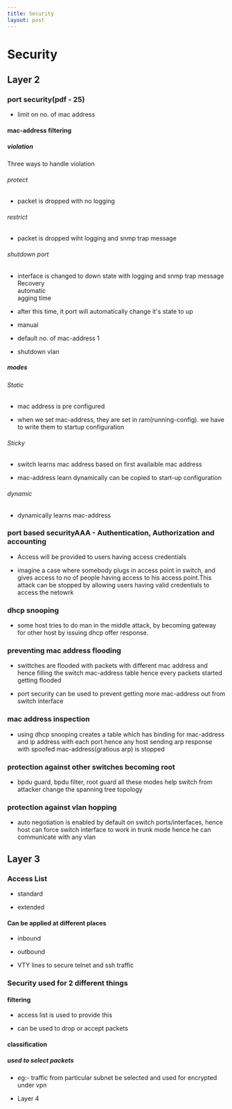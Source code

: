 ```yaml
---
title: Security
layout: post
---
```

      

# Security  

## Layer 2   

### port security(pdf - 25)   

* limit on no. of mac address   

#### mac-address filtering   

##### violation   
Three ways to handle violation  
  

###### protect   

* packet is dropped with no logging   

###### restrict   

* packet is dropped wiht logging and snmp trap message   

###### shutdown port   

* interface is changed to down state with logging and snmp trap message   
Recovery   
automatic   
agging time   

* after this time, it port will automatically change it's state to up   

* manual   

* default no. of mac-address 1   

* shutdown vlan   

##### modes   

###### Static   

* mac address is pre configured   

* when we set mac-address, they are set in ram(running-config). we have to write them to startup configuration   

###### Sticky   

* switch learns mac address based on first availaible mac address   

* mac-address learn dynamically can be copied to start-up configuration   

###### dynamic   

* dynamically learns mac-address   

### port based securityAAA - Authentication, Authorization and accounting   

* Access will be provided to users having access credentials   

* imagine a case where somebody plugs in access point in switch, and gives access to no of people having access to his access point.This attack can be stopped by allowing users having valid credentials to access the netowrk   

### dhcp snooping   

* some host tries to do man in the middle attack, by becoming gateway for other host by issuing dhcp offer response.   

### preventing mac address flooding   

* swittches are flooded with packets with different mac address and hence filling the switch mac-address table hence every packets started getting flooded   

* port security can be used to prevent getting more mac-address out from switch interface   

### mac address inspection   

* using dhcp snooping creates a table which has binding for mac-address and ip address with each port hence any host sending arp response with spoofed mac-address(gratious arp) is stopped   

### protection against other switches becoming root   

* bpdu guard, bpdu filter, root guard all these modes help switch from attacker change the spanning tree topology   

### protection against vlan hopping   

* auto negotiation is enabled by default on switch ports/interfaces, hence host can force switch interface to work in trunk mode hence he can communicate with any vlan   

## Layer 3   

### Access List   

* standard   

* extended   

#### Can be applied at different places   

* inbound   

* outbound   

* VTY lines to secure telnet and ssh traffic   

### Security used for 2 different things   

#### filtering   

* access list is used to provide this   

* can be used to drop or accept packets   

#### classification   

##### used to select packets   

* eg:- traffic from particular subnet be selected and used for encrypted under vpn   

* Layer 4   
